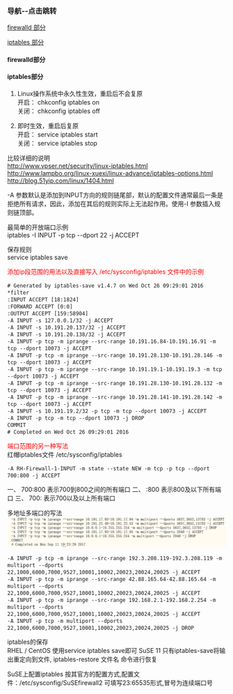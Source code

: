 ### 导航--点击跳转
[firewalld 部分](#firewalld部分)

[iptables 部分](#firewalld部分)

#### firewalld部分


#### iptables部分
1) Linux操作系统中永久性生效，重启后不会复原  
开启： chkconfig iptables on  
关闭： chkconfig iptables off  

2) 即时生效，重启后复原  
开启： service iptables start  
关闭： service iptables stop  

比较详细的说明  
http://www.vpser.net/security/linux-iptables.html   
http://www.lampbo.org/linux-xuexi/linux-advance/iptables-options.html  
http://blog.51yip.com/linux/1404.html  

-A 参数默认是添加到INPUT方向的规则链尾部，默认的配置文件通常最后一条是拒绝所有请求，因此，添加在其后的规则实际上无法起作用。使用-I 参数插入规则链顶部。

最简单的开放端口示例  
iptables -I INPUT -p tcp --dport 22 -j ACCEPT

保存规则  
service iptables save

<font color=red>添加ip段范围的用法以及直接写入 /etc/sysconfig/iptables 文件中的示例</font>
```
# Generated by iptables-save v1.4.7 on Wed Oct 26 09:29:01 2016
*filter
:INPUT ACCEPT [18:1824]
:FORWARD ACCEPT [0:0]
:OUTPUT ACCEPT [159:58904]
-A INPUT -s 127.0.0.1/32 -j ACCEPT
-A INPUT -s 10.191.20.137/32 -j ACCEPT
-A INPUT -s 10.191.20.138/32 -j ACCEPT
-A INPUT -p tcp -m iprange --src-range 10.191.16.84-10.191.16.91 -m tcp --dport 10073 -j ACCEPT
-A INPUT -p tcp -m iprange --src-range 10.191.28.130-10.191.28.146 -m tcp --dport 10073 -j ACCEPT
-A INPUT -p tcp -m iprange --src-range 10.191.19.1-10.191.19.3 -m tcp --dport 10073 -j ACCEPT
-A INPUT -p tcp -m iprange --src-range 10.191.28.130-10.191.28.132 -m tcp --dport 10073 -j ACCEPT
-A INPUT -p tcp -m iprange --src-range 10.191.28.141-10.191.28.142 -m tcp --dport 10073 -j ACCEPT
-A INPUT -s 10.191.19.2/32 -p tcp -m tcp --dport 10073 -j ACCEPT
-A INPUT -p tcp -m tcp --dport 10073 -j DROP
COMMIT
# Completed on Wed Oct 26 09:29:01 2016
```

<font color=red>端口范围的另一种写法</font>  
红帽iptables文件 /etc/sysconfig/iptables
```
-A RH-Firewall-1-INPUT -m state --state NEW -m tcp -p tcp --dport 700:800 -j ACCEPT
```
一、 700:800  表示700到800之间的所有端口
二、 :800   表示800及以下所有端口
三、 700:   表示700以及以上所有端口

多地址多端口的写法
![](images/HJd9Qgp1307vaCYNWQAi5qSZmVhJLXRg.png)

```
-A INPUT -p tcp -m iprange --src-range 192.3.208.119-192.3.208.119 -m multiport --dports 22,1000,6000,7000,9527,10001,10002,20023,20024,20025 -j ACCEPT
-A INPUT -p tcp -m iprange --src-range 42.88.165.64-42.88.165.64 -m multiport --dports 22,1000,6000,7000,9527,10001,10002,20023,20024,20025 -j ACCEPT
-A INPUT -p tcp -m iprange --src-range 192.168.2.1-192.168.2.254 -m multiport --dports 22,1000,6000,7000,9527,10001,10002,20023,20024,20025 -j ACCEPT
-A INPUT -p tcp -m multiport --dports 22,1000,6000,7000,9527,10001,10002,20023,20024,20025 -j DROP
```

iptables的保存    
RHEL / CentOS
使用service iptables save即可
SuSE 11
只有iptables-save将输出重定向到文件, iptables-restore 文件名 命令进行恢复


SuSE上配置iptables
按其官方的配置方式,配置文件：/etc/sysconfig/SuSEfirewall2
可填写23:65535形式,冒号为连续端口号
